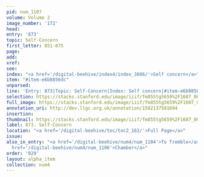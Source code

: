 ```yaml
---
pid: num_1107
volume: Volume 2
image_number: '172'
head: 
entry: '873'
topic: Self-Concern
first_letter: 851-875
page: 
add: 
xref: 
see: 
index: "<a href='/digital-beehive/index4/index_3606/'>Self concern</a>"
item: "#item-e6b0856dc"
unparsed: 
line: 'Entry: 873|Topic: Self-Concern|Index: Self concern|#item-e6b0856dc'
selection: https://stacks.stanford.edu/image/iiif/fm855tg5659%2F1607_0639/926,3045,2804,384/full/0/default.jpg
full_image: https://stacks.stanford.edu/image/iiif/fm855tg5659%2F1607_0639/full/full/0/default.jpg
annotation_uri: http://dev.llgc.org.uk/annotation/1582137581694
insertion: 
thumbnail: https://stacks.stanford.edu/image/iiif/fm855tg5659%2F1607_0639/926,3045,600,180/250,/0/default.jpg
label: 873. Self-Concern
location: "<a href='/digital-beehive/toc/toc2_162/'>Full Page</a>"
issue: 
also_in_entry: "<a href='/digital-beehive/num4/num_1104'>To Tremble</a>|<a href='/digital-beehive/num4/num_1105'>Paper</a>|<a
  href='/digital-beehive/num4/num_1106'>Chamber</a>"
order: '029'
layout: alpha_item
collection: num4
---
```

